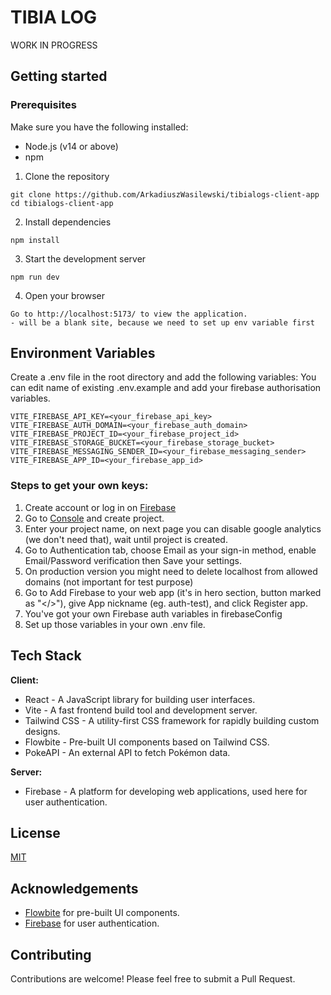# TIBIA LOG

WORK IN PROGRESS

## Getting started

### Prerequisites

Make sure you have the following installed:

- Node.js (v14 or above)
- npm

1. Clone the repository

```
git clone https://github.com/ArkadiuszWasilewski/tibialogs-client-app
cd tibialogs-client-app
```

2. Install dependencies

```
npm install
```

3. Start the development server

```
npm run dev
```

4. Open your browser

```
Go to http://localhost:5173/ to view the application.
- will be a blank site, because we need to set up env variable first

```

## Environment Variables

Create a .env file in the root directory and add the following variables:
You can edit name of existing .env.example and add your firebase authorisation variables.

```
VITE_FIREBASE_API_KEY=<your_firebase_api_key>
VITE_FIREBASE_AUTH_DOMAIN=<your_firebase_auth_domain>
VITE_FIREBASE_PROJECT_ID=<your_firebase_project_id>
VITE_FIREBASE_STORAGE_BUCKET=<your_firebase_storage_bucket>
VITE_FIREBASE_MESSAGING_SENDER_ID=<your_firebase_messaging_sender>
VITE_FIREBASE_APP_ID=<your_firebase_app_id>
```

### Steps to get your own keys:

1. Create account or log in on [Firebase](https://firebase.google.com/)
2. Go to [Console](https://console.firebase.google.com/u/0/) and create project.
3. Enter your project name, on next page you can disable google analytics (we don't need that), wait until project is created.
4. Go to Authentication tab, choose Email as your sign-in method, enable Email/Password verification then Save your settings.
5. On production version you might need to delete localhost from allowed domains (not important for test purpose)
6. Go to Add Firebase to your web app (it's in hero section, button marked as "</>"), give App nickname (eg. auth-test), and click Register app.
7. You've got your own Firebase auth variables in firebaseConfig
8. Set up those variables in your own .env file.

## Tech Stack

**Client:**

- React - A JavaScript library for building user interfaces.
- Vite - A fast frontend build tool and development server.
- Tailwind CSS - A utility-first CSS framework for rapidly building custom designs.
- Flowbite - Pre-built UI components based on Tailwind CSS.
- PokeAPI - An external API to fetch Pokémon data.

**Server:**

- Firebase - A platform for developing web applications, used here for user authentication.

## License

[MIT](https://choosealicense.com/licenses/mit/)

## Acknowledgements

- [Flowbite](https://flowbite.com/docs/getting-started/introduction/) for pre-built UI components.
- [Firebase](https://firebase.google.com/docs) for user authentication.

## Contributing

Contributions are welcome! Please feel free to submit a Pull Request.
